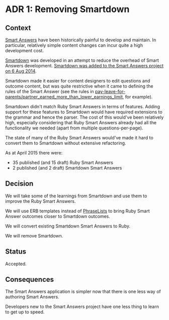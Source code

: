 # ADR 1: Removing Smartdown

## Context

[Smart Answers][smart-answers-github] have been historically painful to develop and maintain. In particular, relatively simple content changes can incur quite a high development cost.

[Smartdown][smartdown-github] was developed in an attempt to reduce the overhead of Smart Answers development. [Smartdown was added to the Smart Answers project on 6 Aug 2014][smartdown-in-smart-answers].

Smartdown made it easier for content designers to edit questions and outcome content, but was quite restrictive when it came to defining the rules of the Smart Answer (see the rules in [pay-leave-for-parents/partner_earned_more_than_lower_earnings_limit][spl-complicated-next-node-rules], for example).

Smartdown didn't match Ruby Smart Answers in terms of features. Adding support for these features to Smartdown would have required extensions to the grammar and hence the parser. The cost of this would've been relatively high, especially considering that Ruby Smart Answers already had all the functionality we needed (apart from multiple questions-per-page).

The state of many of the Ruby Smart Answers would've made it hard to convert them to Smartdown without extensive refactoring.

As at April 2015 there were:

* 35 published (and 15 draft) Ruby Smart Answers
* 2 published (and 2 draft) Smartdown Smart Answers

## Decision

We will take some of the learnings from Smartdown and use them to improve the Ruby Smart Answers.

We will use ERB templates instead of [PhraseLists][phraselist-commit] to bring Ruby Smart Answer outcomes closer to Smartdown outcomes.

We will convert existing Smartdown Smart Answers to Ruby.

We will remove Smartdown.

## Status

Accepted.

## Consequences

The Smart Answers application is simpler now that there is one less way of authoring Smart Answers.

Developers new to the Smart Answers project have one less thing to learn to get up to speed.

[phraselist-commit]: https://github.com/alphagov/smart-answers/commit/9a5e7ee0927f9da2bec0658946e14691e7e2a5c0
[smartdown-github]: https://github.com/alphagov/smartdown
[smart-answers-github]: https://github.com/alphagov/smart-answers
[smartdown-in-smart-answers]: https://github.com/alphagov/smart-answers/commit/a042c1b748819266a1e59365b07738737872e392
[spl-complicated-next-node-rules]: https://github.com/alphagov/smart-answers/blob/cbc065f78abde540165df4e376025f56261b4723/lib/smartdown_flows/pay-leave-for-parents-old/questions/partner_earned_more_than_lower_earnings_limit.txt
